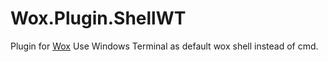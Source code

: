 # Wox.Plugin.ShellWT
Plugin for [Wox](https://github.com/Wox-launcher/Wox)
Use Windows Terminal as default wox shell instead of cmd.
